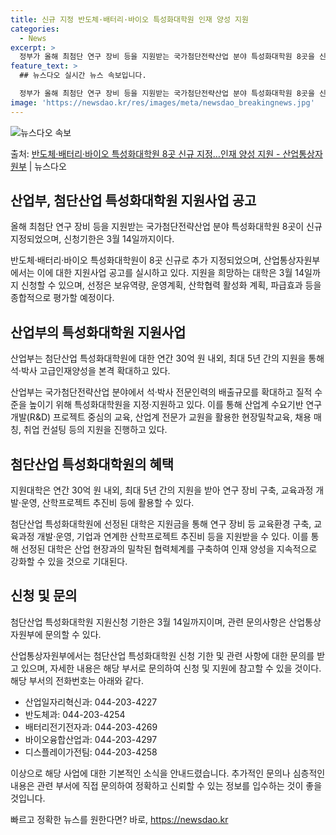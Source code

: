 ```yaml
---
title: 신규 지정 반도체·배터리·바이오 특성화대학원 인재 양성 지원
categories:
  - News
excerpt: >
  정부가 올해 최첨단 연구 장비 등을 지원받는 국가첨단전략산업 분야 특성화대학원 8곳을 신규 지정한다. 산업통…
feature_text: >
  ## 뉴스다오 실시간 뉴스 속보입니다.

  정부가 올해 최첨단 연구 장비 등을 지원받는 국가첨단전략산업 분야 특성화대학원 8곳을 신규 지정한다. 산업통…
image: 'https://newsdao.kr/res/images/meta/newsdao_breakingnews.jpg'
---
```


![뉴스다오 속보](https://newsdao.kr/res/images/meta/newsdao_breakingnews.jpg)

<p>출처: <a href="https://newsdao.kr/3068" rel="dofollow">반도체·배터리·바이오 특성화대학원 8곳 신규 지정…인재 양성 지원 - 산업통상자원부</a> | 뉴스다오</p>

<h2 data-ke-size="size26">산업부, 첨단산업 특성화대학원 지원사업 공고</h2>
<p data-ke-size="size16">올해 최첨단 연구 장비 등을 지원받는 국가첨단전략산업 분야 특성화대학원 8곳이 신규 지정되었으며, 신청기한은 3월 14일까지이다.</p>

반도체·배터리·바이오 특성화대학원이 8곳 신규로 추가 지정되었으며, 산업통상자원부에서는 이에 대한 지원사업 공고를 실시하고 있다. 지원을 희망하는 대학은 3월 14일까지 신청할 수 있으며, 선정은 보유역량, 운영계획, 산학협력 활성화 계획, 파급효과 등을 종합적으로 평가할 예정이다. 

<h2 data-ke-size="size26">산업부의 특성화대학원 지원사업</h2>
<p data-ke-size="size16">산업부는 첨단산업 특성화대학원에 대한 연간 30억 원 내외, 최대 5년 간의 지원을 통해 석·박사 고급인재양성을 본격 확대하고 있다.</p>

산업부는 국가첨단전략산업 분야에서 석·박사 전문인력의 배출규모를 확대하고 질적 수준을 높이기 위해 특성화대학원을 지정·지원하고 있다. 이를 통해 산업계 수요기반 연구개발(R&D) 프로젝트 중심의 교육, 산업계 전문가 교원을 활용한 현장밀착교육, 채용 매칭, 취업 컨설팅 등의 지원을 진행하고 있다.

<h2 data-ke-size="size26">첨단산업 특성화대학원의 혜택</h2>
<p data-ke-size="size16">지원대학은 연간 30억 원 내외, 최대 5년 간의 지원을 받아 연구 장비 구축, 교육과정 개발·운영, 산학프로젝트 추진비 등에 활용할 수 있다.</p>
   
첨단산업 특성화대학원에 선정된 대학은 지원금을 통해 연구 장비 등 교육환경 구축, 교육과정 개발·운영, 기업과 연계한 산학프로젝트 추진비 등을 지원받을 수 있다. 이를 통해 선정된 대학은 산업 현장과의 밀착된 협력체계를 구축하여 인재 양성을 지속적으로 강화할 수 있을 것으로 기대된다.

<h2 data-ke-size="size26">신청 및 문의</h2>
<p data-ke-size="size16">첨단산업 특성화대학원 지원신청 기한은 3월 14일까지이며, 관련 문의사항은 산업통상자원부에 문의할 수 있다.</p>
   
산업통상자원부에서는 첨단산업 특성화대학원 신청 기한 및 관련 사항에 대한 문의를 받고 있으며, 자세한 내용은 해당 부서로 문의하여 신청 및 지원에 참고할 수 있을 것이다. 해당 부서의 전화번호는 아래와 같다.
- 산업일자리혁신과: 044-203-4227
- 반도체과: 044-203-4254
- 배터리전기전자과: 044-203-4269
- 바이오융합산업과: 044-203-4297
- 디스플레이가전팀: 044-203-4258

이상으로 해당 사업에 대한 기본적인 소식을 안내드렸습니다. 추가적인 문의나 심층적인 내용은 관련 부서에 직접 문의하여 정확하고 신뢰할 수 있는 정보를 입수하는 것이 좋을 것입니다.
 

빠르고 정확한 뉴스를 원한다면? 바로, <a href="https://newsdao.kr" rel="dofollow">https://newsdao.kr</a>


    
